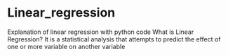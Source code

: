 # Linear_regression
Explanation of linear regression with python code
What is Linear Regression?
It is a statistical analysis that attempts to predict the effect of one or more variable on another variable
